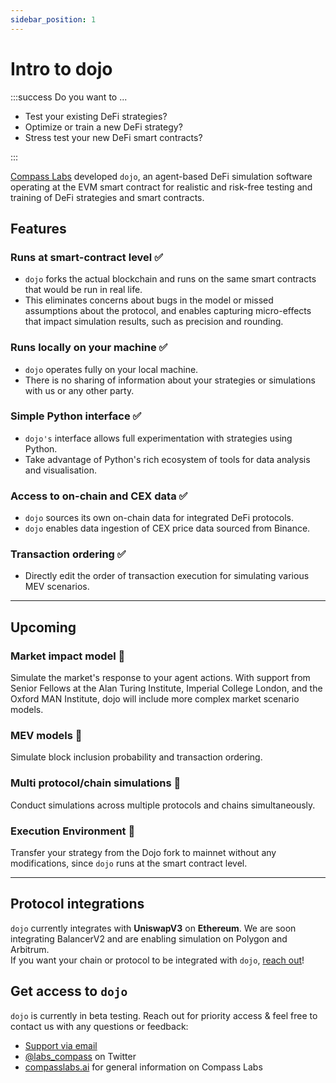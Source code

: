 ```yaml
---
sidebar_position: 1
---
```


# Intro to dojo

:::success Do you want to ...

- Test your existing DeFi strategies?
- Optimize or train a new DeFi strategy?
- Stress test your new DeFi smart contracts?

:::


[Compass Labs](https://compasslabs.ai/) developed `dojo`, an agent-based DeFi simulation software operating at the EVM smart contract for realistic and risk-free testing and training of DeFi strategies and smart contracts. 


## Features
### Runs at smart-contract level ✅
   - `dojo` forks the actual blockchain and runs on the same smart contracts that would be run in real life.
   - This eliminates concerns about bugs in the model or missed assumptions about the protocol, and enables capturing micro-effects that impact simulation results, such as precision and rounding.
 
### Runs locally on your machine ✅
   - `dojo` operates fully on your local machine.
   - There is no sharing of information about your strategies or simulations with us or any other party.
 
### Simple Python interface ✅
   - `dojo's` interface allows full experimentation with strategies using Python.
   - Take advantage of Python's rich ecosystem of tools for data analysis and visualisation.
 
### Access to on-chain and CEX data ✅
   - `dojo` sources its own on-chain data for integrated DeFi protocols.
   - `dojo` enables data ingestion of CEX price data sourced from Binance.
 
### Transaction ordering ✅
   - Directly edit the order of transaction execution for simulating various MEV scenarios.

___
## Upcoming 
### Market impact model 👀
Simulate the market's response to your agent actions. With support from Senior Fellows at the Alan Turing Institute, Imperial College London, and the Oxford MAN Institute, dojo will include more complex market scenario models.
### MEV models 👀
Simulate block inclusion probability and transaction ordering.
### Multi protocol/chain simulations 👀
 Conduct simulations across multiple protocols and chains simultaneously.
### Execution Environment 👀
Transfer your strategy from the Dojo fork to mainnet without any modifications, since `dojo` runs at the smart contract level. 

___
## Protocol integrations
`dojo` currently integrates with **UniswapV3** on **Ethereum**. We are soon integrating BalancerV2 and are enabling simulation on Polygon and Arbitrum.  
If you want your chain or protocol to be integrated with `dojo`, [reach out](mailto:elisabeth@compasslabs.ai)! 


## Get access to `dojo`
`dojo` is currently in beta testing. Reach out for priority access & feel free to contact us with any questions or feedback:
- [Support via email](mailto:elisabeth@compasslabs.ai)
- [@labs_compass](https://twitter.com/labs_compas) on Twitter
- [compasslabs.ai](https://compasslabs.ai/) for general information on Compass Labs

